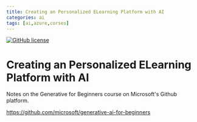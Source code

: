 ```yaml
---
title: Creating an Personalized ELearning Platform with AI 
categories: ai
tags: [ai,azure,corses]
---
```


[![GitHub license](https://img.shields.io/badge/license-MIT-green)](https://mit-license.org/)

# Creating an Personalized ELearning Platform with AI

Notes on the Generative for Beginners course on Microsoft's Github platform.


https://github.com/microsoft/generative-ai-for-beginners